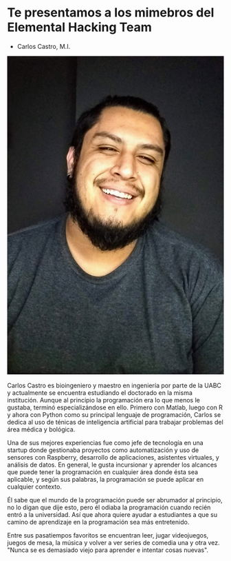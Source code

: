 # Te presentamos a los mimebros del Elemental Hacking Team

* Carlos Castro, M.I.

![](./images/carlos.JPG)

Carlos Castro es bioingeniero y maestro en ingeniería por parte de la UABC y actualmente se encuentra estudiando el doctorado en la misma institución. Aunque al principio la programación era lo que menos le gustaba, terminó especializándose en ello. Primero con Matlab, luego con R y ahora con Python como su principal lenguaje de programación, Carlos se dedica al uso de ténicas de inteligencia artificial para trabajar problemas del área médica y bológica. 

Una de sus mejores experiencias fue como jefe de tecnología en una startup donde gestionaba proyectos como automatización y uso de sensores con Raspberry, desarrollo de aplicaciones, asistentes virtuales, y análisis de datos. En general, le gusta incursionar y aprender los alcances que puede tener la programación en cualquier área donde ésta sea aplicable, y según sus palabras, la programación se puede aplicar en cualquier contexto.

Él sabe que el mundo de la programación puede ser abrumador al principio, no lo digan que dije esto, pero él odiaba la programación cuando recién entró a la universidad. Así que ahora quiere ayudar a estudiantes a que su camino de aprendizaje en la programación sea más entretenido.

Entre sus pasatiempos favoritos se encuentran leer, jugar videojuegos, juegos de mesa, la música y volver a ver series de comedia una y otra vez. "Nunca se es demasiado viejo para aprender e intentar cosas nuevas".
